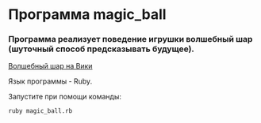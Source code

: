 # Программа magic_ball 

### Программа реализует поведение игрушки волшебный шар (шуточный способ предсказывать будущее).
[Волшебный шар на Вики](https://ru.wikipedia.org/wiki/Magic_8_ball)

Язык программы - Ruby.

Запустите при помощи команды:

```
ruby magic_ball.rb
```
